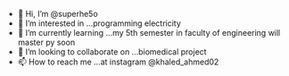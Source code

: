 - 👋 Hi, I’m @superhe5o
- 👀 I’m interested in ...programming electricity 
- 🌱 I’m currently learning ...my 5th semester in faculty of engineering will master py soon
- 💞️ I’m looking to collaborate on ...biomedical project
- 📫 How to reach me ...at instagram @khaled_ahmed02

<!---
superhe5o/superhe5o is a ✨ special ✨ repository because its `README.md` (this file) appears on your GitHub profile.
You can click the Preview link to take a look at your changes.
--->
